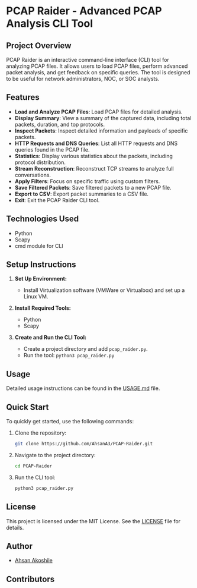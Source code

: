 # PCAP Raider - Advanced PCAP Analysis CLI Tool

## Project Overview
PCAP Raider is an interactive command-line interface (CLI) tool for analyzing PCAP files. It allows users to load PCAP files, perform advanced packet analysis, and get feedback on specific queries. The tool is designed to be useful for network administrators, NOC, or SOC analysts.

## Features
- **Load and Analyze PCAP Files**: Load PCAP files for detailed analysis.
- **Display Summary**: View a summary of the captured data, including total packets, duration, and top protocols.
- **Inspect Packets**: Inspect detailed information and payloads of specific packets.
- **HTTP Requests and DNS Queries**: List all HTTP requests and DNS queries found in the PCAP file.
- **Statistics**: Display various statistics about the packets, including protocol distribution.
- **Stream Reconstruction**: Reconstruct TCP streams to analyze full conversations.
- **Apply Filters**: Focus on specific traffic using custom filters.
- **Save Filtered Packets**: Save filtered packets to a new PCAP file.
- **Export to CSV**: Export packet summaries to a CSV file.
- **Exit**: Exit the PCAP Raider CLI tool.

## Technologies Used
- Python
- Scapy
- cmd module for CLI

## Setup Instructions
1. **Set Up Environment:**
   - Install Virtualization software (VMWare or Virtualbox) and set up a Linux VM.

2. **Install Required Tools:**
   - Python
   - Scapy

3. **Create and Run the CLI Tool:**
   - Create a project directory and add `pcap_raider.py`.
   - Run the tool: `python3 pcap_raider.py`

## Usage
Detailed usage instructions can be found in the [USAGE.md](USAGE.md) file.

## Quick Start
To quickly get started, use the following commands:

1. Clone the repository:

    ```bash
    git clone https://github.com/AhsanA3/PCAP-Raider.git
    ```

2. Navigate to the project directory:

    ```bash
    cd PCAP-Raider
    ```

3. Run the CLI tool:

    ```bash
    python3 pcap_raider.py
    ```

## License
This project is licensed under the MIT License. See the [LICENSE](https://github.com/AhsanA3/PCAP-Raider/blob/main/LICENSE) file for details.

## Author
- [Ahsan Akoshile](https://github.com/AhsanA3)

## Contributors

